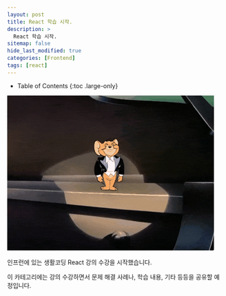 ```yaml
---
layout: post
title: React 학습 시작.
description: >
  React 학습 시작.
sitemap: false
hide_last_modified: true
categories: [Frontend]
tags: [react]
---
```


- Table of Contents
{:toc .large-only}

![jerry](/assets/img/jerry.gif)

인프런에 있는 생활코딩 React 강의 수강을 시작했습니다.

이 카테고리에는 강의 수강하면서 문제 해결 사례나, 학습 내용, 기타 등등을 공유할 예정입니다.
